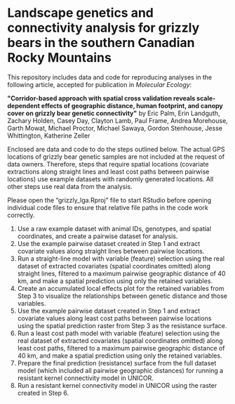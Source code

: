 # Landscape genetics and connectivity analysis for grizzly bears in the southern Canadian Rocky Mountains

This repository includes data and code for reproducing analyses in the following article, accepted for publication in *Molecular Ecology*:

**"Corridor-based approach with spatial cross validation reveals scale-dependent effects of geographic distance, human footprint, and canopy cover on grizzly bear genetic connectivity"**
by Eric Palm, Erin Landguth, Zachary Holden, Casey Day, Clayton Lamb, Paul Frame, Andrea Morehouse, Garth Mowat, Michael Proctor, Michael Sawaya, Gordon Stenhouse, Jesse Whittington, Katherine Zeller


Enclosed are data and code to do the steps outlined below. The actual GPS locations of grizzly bear genetic samples are not included at the request of data owners. Therefore, steps that require spatial locations (covariate extractions along straight lines and least cost paths between pairwise locations) use example datasets with randomly generated locations. All other steps use real data from the analysis.

Please open the “grizzly_lga.Rproj” file to start RStudio before opening individual code files to ensure that relative file paths in the code work correctly.

1)	Use a raw example dataset with animal IDs, genotypes, and spatial coordinates, and create a pairwise dataset for analysis.
2)	Use the example pairwise dataset created in Step 1 and extract covariate values along straight lines between pairwise locations.
3)	Run a straight-line model with variable (feature) selection using the real dataset of extracted covariates (spatial coordinates omitted) along straight lines, filtered to a maximum pairwise geographic distance of 40 km, and make a spatial prediction using only the retained variables.
4)	Create an accumulated local effects plot for the retained variables from Step 3 to visualize the relationships between genetic distance and those variables.
5)	Use the example pairwise dataset created in Step 1 and extract covariate values along least cost paths between pairwise locations using the spatial prediction raster from Step 3 as the resistance surface.
6)	Run a least cost path model with variable (feature) selection using the real dataset of extracted covariates (spatial coordinates omitted) along least cost paths, filtered to a maximum pairwise geographic distance of 40 km, and make a spatial prediction using only the retained variables.
7)	Prepare the final prediction (resistance) surface from the full dataset model (which included all pairwise geographic distances) for running a resistant kernel connectivity model in UNICOR.
8)	Run a resistant kernel connectivity model in UNICOR using the raster created in Step 6.

